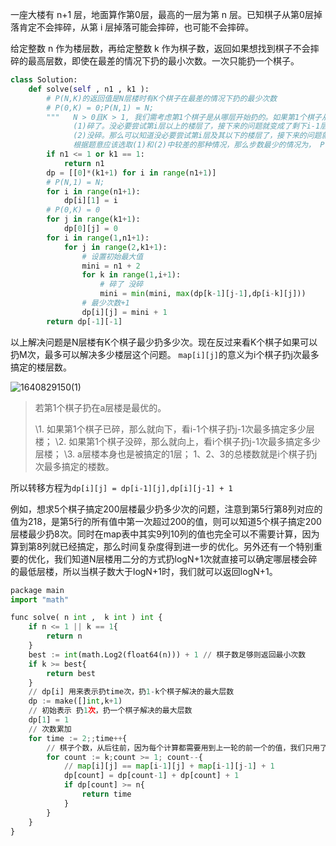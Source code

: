 一座大楼有 n+1 层，地面算作第0层，最高的一层为第 n 层。已知棋子从第0层掉落肯定不会摔碎，从第 i 层掉落可能会摔碎，也可能不会摔碎。 

给定整数 n 作为楼层数，再给定整数 k 作为棋子数，返回如果想找到棋子不会摔碎的最高层数，即使在最差的情况下扔的最小次数。一次只能扔一个棋子。 

```python
class Solution:
    def solve(self , n1 , k1 ):
        # P(N,K)的返回值是N层楼时有K个棋子在最差的情况下扔的最少次数
        # P(0,K) = 0;P(N,1) = N;
        """   N > 0且K > 1, 我们需考虑第1个棋子是从哪层开始扔的。如果第1个棋子从第i层开始扔，那么有以下两种情况:
              (1)碎了。没必要尝试第i层以上的楼层了，接下来的问题就变成了剩下i-1层楼和K-1个棋子，所以总步数为 1+P(i-1, K-1);
              (2)没碎。那么可以知道没必要尝试第i层及其以下的楼层了，接下来的问题就变成了还剩下N-i层和K个棋子，所以总步数为 1+P(N-i, K).
              根据题意应该选取(1)和(2)中较差的那种情况，那么步数最少的情况为， P(N, K) = min{ max{P(i-1, K-1), P(N-i, K)}(1<=i<=N) } + 1。"""
        if n1 <= 1 or k1 == 1:
            return n1
        dp = [[0]*(k1+1) for i in range(n1+1)]
        # P(N,1) = N;
        for i in range(n1+1):
            dp[i][1] = i
        # P(0,K) = 0
        for j in range(k1+1):
            dp[0][j] = 0
        for i in range(1,n1+1):
            for j in range(2,k1+1):
                # 设置初始最大值
                mini = n1 + 2
                for k in range(1,i+1):
                    # 碎了 没碎
                    mini = min(mini, max(dp[k-1][j-1],dp[i-k][j]))
                # 最少次数+1
                dp[i][j] = mini + 1
        return dp[-1][-1]
```

以上解决问题是N层楼有K个棋子最少扔多少次。现在反过来看K个棋子如果可以扔M次，最多可以解决多少楼层这个问题。 `map[i][j]`的意义为i个棋子扔j次最多搞定的楼层数。 

![1640829150(1)](F:\markdown笔记\刷题\动态规划\1640829150(1).jpg)

> 若第1个棋子扔在a层楼是最优的。
>
>   \1. 如果第1个棋子已碎，那么就向下，看i-1个棋子扔j-1次最多搞定多少层楼；
>   \2. 如果第1个棋子没碎，那么就向上，看i个棋子扔j-1次最多搞定多少层楼；
>   \3. a层楼本身也是被搞定的1层；
> 1、2、3的总楼数就是i个棋子扔j次最多搞定的楼数。 

所以转移方程为`dp[i][j] = dp[i-1][j],dp[i][j-1] + 1`

例如，想求5个棋子搞定200层楼最少扔多少次的问题，注意到第5行第8列对应的值为218，是第5行的所有值中第一次超过200的值，则可以知道5个棋子搞定200层楼最少扔8次。同时在map表中其实9列10列的值也完全可以不需要计算，因为算到第8列就已经搞定，那么时间复杂度得到进一步的优化。另外还有一个特别重要的优化，我们知道N层楼用二分的方式扔logN+1次就直接可以确定哪层楼会碎的最低层楼，所以当棋子数大于logN+1时，我们就可以返回logN+1。

```python
package main
import "math"

func solve( n int ,  k int ) int {
    if n <= 1 || k == 1{
        return n
    }
    best := int(math.Log2(float64(n))) + 1 // 棋子数足够则返回最小次数
    if k >= best{
        return best
    }
    // dp[i] 用来表示扔time次，扔1-k个棋子解决的最大层数
    dp := make([]int,k+1)
    // 初始表示 扔1次，扔一个棋子解决的最大层数
    dp[1] = 1
    // 次数累加
    for time := 2;;time++{
        // 棋子个数，从后往前，因为每个计算都需要用到上一轮的前一个的值，我们只用了一个dp存储，所以从前往后计算会改变其值
        for count := k;count >= 1; count--{
            // map[i][j] == map[i-1][j] + map[i-1][j-1] + 1
            dp[count] = dp[count-1] + dp[count] + 1
            if dp[count] >= n{
                return time
            }
        }
    }
}
```

